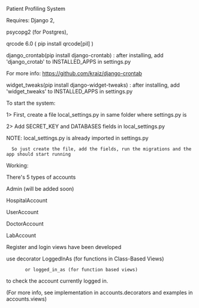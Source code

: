 Patient Profiling System

Requires:
Django 2,

psycopg2 (for Postgres),

qrcode 6.0 ( pip install qrcode[pil] )

django_crontab(pip install django-crontab) : after installing, add 'django_crotab' to INSTALLED_APPS in settings.py

For more info: https://github.com/kraiz/django-crontab

widget_tweaks(pip install django-widget-tweaks) : after installing, add 'widget_tweaks' to INSTALLED_APPS in settings.py

To start the system:

1> First, create a file local_settings.py in same folder where settings.py is

2> Add SECRET_KEY and DATABASES fields in local_settings.py

NOTE: local_settings.py is already imported in settings.py

      So just create the file, add the fields, run the migrations and the app should start running
      
Working:

There's 5 types of accounts

Admin (will be added soon)

HospitalAccount

UserAccount

DoctorAccount

LabAccount

Register and login views have been developed

use decorator LoggedInAs (for functions in Class-Based Views)

           or logged_in_as (for function based views)
           
to check the account currently logged in.

(For more info, see implementation in accounts.decorators and examples in accounts.views)
